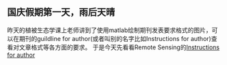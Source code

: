 ## 国庆假期第一天，雨后天晴
昨天的植被生态学课上老师讲到了使用matlab绘制期刊发表要求格式的图片，可以在期刊的guildline for author(或者叫别的名字比如Instructions for author)查看对文章格式等各方面的要求。
于是今天先看看Remote Sensing的[Instructions for author](https://www.mdpi.com/journal/remotesensing/instructions#submission "悬停显示")
